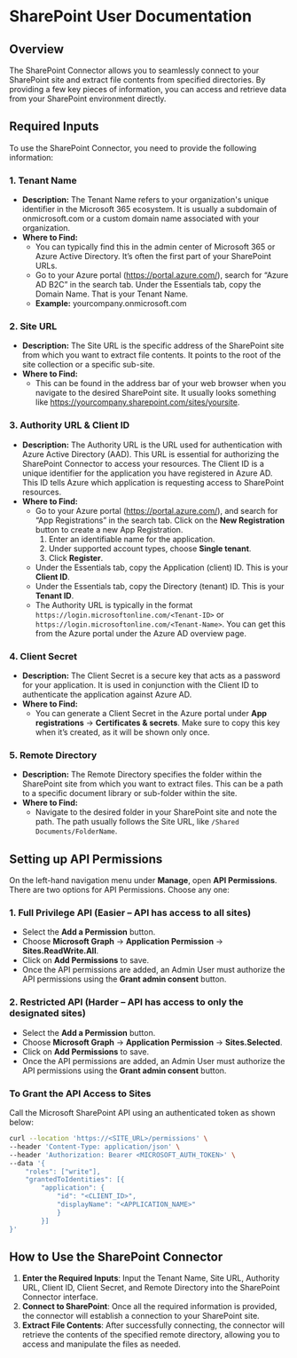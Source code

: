 # SharePoint User Documentation

## Overview
The SharePoint Connector allows you to seamlessly connect to your SharePoint site and extract file contents from specified directories. By providing a few key pieces of information, you can access and retrieve data from your SharePoint environment directly.

## Required Inputs
To use the SharePoint Connector, you need to provide the following information:

### 1. Tenant Name
- **Description:** The Tenant Name refers to your organization's unique identifier in the Microsoft 365 ecosystem. It is usually a subdomain of onmicrosoft.com or a custom domain name associated with your organization.
- **Where to Find:**
  - You can typically find this in the admin center of Microsoft 365 or Azure Active Directory. It’s often the first part of your SharePoint URLs.
  - Go to your Azure portal (https://portal.azure.com/), search for “Azure AD B2C” in the search tab. Under the Essentials tab, copy the Domain Name. That is your Tenant Name.
  - **Example:** yourcompany.onmicrosoft.com

### 2. Site URL
- **Description:** The Site URL is the specific address of the SharePoint site from which you want to extract file contents. It points to the root of the site collection or a specific sub-site.
- **Where to Find:**
  - This can be found in the address bar of your web browser when you navigate to the desired SharePoint site. It usually looks something like https://yourcompany.sharepoint.com/sites/yoursite.

### 3. Authority URL & Client ID
- **Description:** The Authority URL is the URL used for authentication with Azure Active Directory (AAD). This URL is essential for authorizing the SharePoint Connector to access your resources. The Client ID is a unique identifier for the application you have registered in Azure AD. This ID tells Azure which application is requesting access to SharePoint resources.
- **Where to Find:**
  - Go to your Azure portal (https://portal.azure.com/), and search for “App Registrations” in the search tab. Click on the **New Registration** button to create a new App Registration.
    1. Enter an identifiable name for the application.
    2. Under supported account types, choose **Single tenant**.
    3. Click **Register**.
  - Under the Essentials tab, copy the Application (client) ID. This is your **Client ID**.
  - Under the Essentials tab, copy the Directory (tenant) ID. This is your **Tenant ID**.
  - The Authority URL is typically in the format `https://login.microsoftonline.com/<Tenant-ID>` or `https://login.microsoftonline.com/<Tenant-Name>`. You can get this from the Azure portal under the Azure AD overview page.

### 4. Client Secret
- **Description:** The Client Secret is a secure key that acts as a password for your application. It is used in conjunction with the Client ID to authenticate the application against Azure AD.
- **Where to Find:**
  - You can generate a Client Secret in the Azure portal under **App registrations** -> **Certificates & secrets**. Make sure to copy this key when it’s created, as it will be shown only once.

### 5. Remote Directory
- **Description:** The Remote Directory specifies the folder within the SharePoint site from which you want to extract files. This can be a path to a specific document library or sub-folder within the site.
- **Where to Find:**
  - Navigate to the desired folder in your SharePoint site and note the path. The path usually follows the Site URL, like `/Shared Documents/FolderName`.

## Setting up API Permissions
On the left-hand navigation menu under **Manage**, open **API Permissions**. There are two options for API Permissions. Choose any one:

### 1. Full Privilege API (Easier – API has access to all sites)
- Select the **Add a Permission** button.
- Choose **Microsoft Graph** -> **Application Permission** -> **Sites.ReadWrite.All**.
- Click on **Add Permissions** to save.
- Once the API permissions are added, an Admin User must authorize the API permissions using the **Grant admin consent** button.

### 2. Restricted API (Harder – API has access to only the designated sites)
- Select the **Add a Permission** button.
- Choose **Microsoft Graph** -> **Application Permission** -> **Sites.Selected**.
- Click on **Add Permissions** to save.
- Once the API permissions are added, an Admin User must authorize the API permissions using the **Grant admin consent** button.

### To Grant the API Access to Sites
Call the Microsoft SharePoint API using an authenticated token as shown below:

```bash
curl --location 'https://<SITE_URL>/permissions' \
--header 'Content-Type: application/json' \
--header 'Authorization: Bearer <MICROSOFT_AUTH_TOKEN>' \
--data '{
    "roles": ["write"],
    "grantedToIdentities": [{
        "application": {
            "id": "<CLIENT_ID>",
            "displayName": "<APPLICATION_NAME>"
            }
        }]
}'
```

## How to Use the SharePoint Connector
1.	**Enter the Required Inputs**: Input the Tenant Name, Site URL, Authority URL, Client ID, Client Secret, and Remote Directory into the SharePoint Connector interface.
2.	**Connect to SharePoint**: Once all the required information is provided, the connector will establish a connection to your SharePoint site.
3.	**Extract File Contents**: After successfully connecting, the connector will retrieve the contents of the specified remote directory, allowing you to access and manipulate the files as needed.
